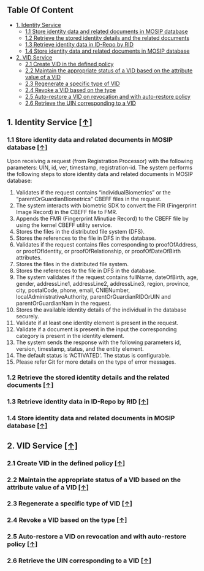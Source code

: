 ## Table Of Content

- [1. Identity Service](#1-identity-service-)
  * [1.1 Store identity data and related documents in MOSIP database](#11-store-identity-data-and-related-documents-in-mosip-database-)
  * [1.2 Retrieve the stored identity details and the related documents](#12-retrieve-the-stored-identity-details-and-the-related-documents-)
  * [1.3 Retrieve identity data in ID-Repo by RID](#13-retrieve-identity-data-in-id-repo-by-rid-)
  * [1.4 Store identity data and related documents in MOSIP database](#14-store-identity-data-and-related-documents-in-mosip-database-)
- [2. VID Service](#2-vid-service-)
  * [2.1 Create VID in the defined policy](#21-create-vid-in-the-defined-policy-)
  * [2.2 Maintain the appropriate status of a VID based on the attribute value of a VID](#22-maintain-the-appropriate-status-of-a-vid-based-on-the-attribute-value-of-a-vid-)
  * [2.3 Regenerate a specific type of VID](#23-regenerate-a-specific-type-of-vid-)
  * [2.4 Revoke a VID based on the type](#24-revoke-a-vid-based-on-the-type-)
  * [2.5 Auto-restore a VID on revocation and with auto-restore policy](#25-auto-restore-a-vid-on-revocation-and-with-auto-restore-policy-)
  * [2.6 Retrieve the UIN corresponding to a VID](#26-retrieve-the-uin-corresponding-to-a-vid-)

## 1. Identity Service [**[↑]**](#table-of-content)
### 1.1 Store identity data and related documents in MOSIP database [**[↑]**](#table-of-content)

Upon receiving a request (from Registration Processor) with the following parameters: UIN, id, ver, timestamp, registration-id. The system performs the following steps to store identity data and related documents in MOSIP database:
1. Validates if the request contains “individualBiometrics” or the “parentOrGuardianBiometrics” CBEFF files in the request.
1. The system interacts with biometric SDK to convert the FIR (Fingerprint Image Record) in the CBEFF file to FMR.
1. Appends the FMR (Fingerprint Minutiae Record) to the CBEFF file by using the kernel CBEFF utility service.
1. Stores the files in the distributed file system (DFS).
1. Stores the references to the file in DFS in the database.
1. Validates if the request contains files corresponding to proofOfAddress, or proofOfIdentity, or proofOfRelationship, or proofOfDateOfBirth attributes.
1. Stores the files in the distributed file system.
1. Stores the references to the file in DFS in the database.
1. The system validates if the request contains fullName, dateOfBirth, age, gender, addressLine1, addressLine2, addressLine3, region, province, city, postalCode, phone, email, CNIENumber, localAdministrativeAuthority, parentOrGuardianRIDOrUIN and parentOrGuardianNam in the request.
1. Stores the available identity details of the individual in the database securely.
1. Validate if at least one identity element is present in the request.
1. Validate if a document is present in the input the corresponding category is present in the identity element.
1. The system sends the response with the following parameters id, version, timestamp, status, and the entity element.
1. The default status is ‘ACTIVATED’. The status is configurable.
1. Please refer Git for more details on the type of error messages.

### 1.2 Retrieve the stored identity details and the related documents [**[↑]**](#table-of-content)
### 1.3 Retrieve identity data in ID-Repo by RID [**[↑]**](#table-of-content)	
### 1.4 Store identity data and related documents in MOSIP database [**[↑]**](#table-of-content)
## 2. VID Service [**[↑]**](#table-of-content)
### 2.1 Create VID in the defined policy [**[↑]**](#table-of-content)
### 2.2 Maintain the appropriate status of a VID based on the attribute value of a VID [**[↑]**](#table-of-content)
### 2.3 Regenerate a specific type of VID [**[↑]**](#table-of-content)	
### 2.4 Revoke a VID based on the type [**[↑]**](#table-of-content)
### 2.5 Auto-restore a VID on revocation and with auto-restore policy [**[↑]**](#table-of-content)  
### 2.6 Retrieve the UIN corresponding to a VID [**[↑]**](#table-of-content)	